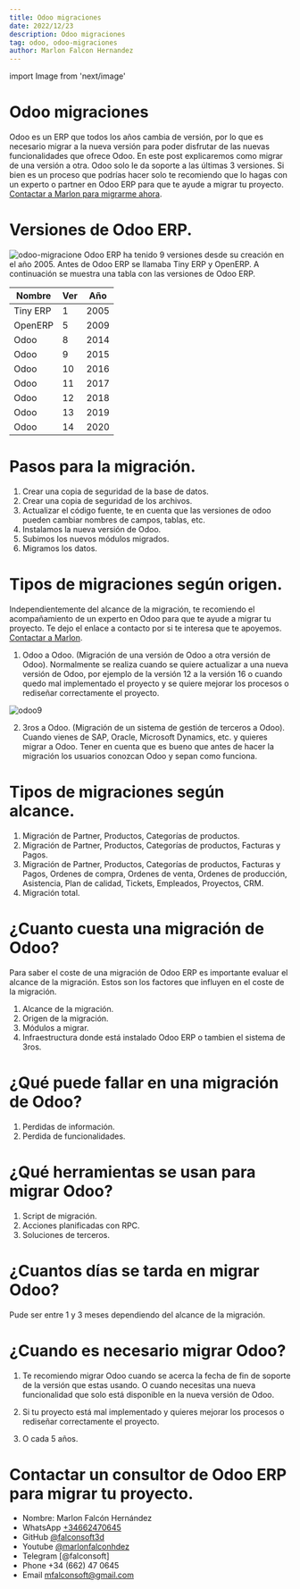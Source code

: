 ```yaml
---
title: Odoo migraciones
date: 2022/12/23
description: Odoo migraciones
tag: odoo, odoo-migraciones
author: Marlon Falcon Hernandez
---
```

import Image from 'next/image'

# Odoo migraciones

Odoo es un ERP que todos los años cambia de versión, por lo que es necesario migrar a la nueva versión para poder disfrutar de las nuevas funcionalidades que ofrece Odoo. En este post explicaremos como migrar de una versión a otra. Odoo solo le da soporte a las últimas 3 versiones. Si bien es un proceso que podrías hacer solo te recomiendo que lo hagas con un experto o partner en Odoo ERP para que te ayude a migrar tu proyecto. [Contactar a Marlon para migrarme ahora](/contacto/).

# Versiones de Odoo ERP.
<Image
  src="/images/odoo-migraciones-version.png"
  alt="odoo-migracione"
  width={1280}
  height={720}
  priority
  className="next-image"
/>
Odoo ERP ha tenido 9 versiones desde su creación en el año 2005. Antes de Odoo ERP se llamaba Tiny ERP y OpenERP. A continuación se muestra una tabla con las versiones de Odoo ERP.

| Nombre   | Ver | Año   |
|----------|-----|-------|
| Tiny ERP | 1   | 2005  |
| OpenERP  | 5   | 2009  |
| Odoo     | 8   | 2014  |
| Odoo     | 9   | 2015  |
| Odoo     | 10  | 2016  |
| Odoo     | 11  | 2017  |
| Odoo     | 12  | 2018  |
| Odoo     | 13  | 2019  |
| Odoo     | 14  | 2020  |

# Pasos para la migración.
1. Crear una copia de seguridad de la base de datos.
2. Crear una copia de seguridad de los archivos.
3. Actualizar el código fuente, te en cuenta que las versiones de odoo pueden cambiar nombres de campos, tablas, etc.
4. Instalamos la nueva versión de Odoo.
5. Subimos los nuevos módulos migrados.
6. Migramos los datos.

# Tipos de migraciones según origen.
Independientemente del alcance de la migración, te recomiendo el acompañamiento de un experto en Odoo para que te ayude a migrar tu proyecto. Te dejo el enlace a contacto por si te interesa que te apoyemos. [Contactar a Marlon](/contacto/).

1. Odoo a Odoo. (Migración de una versión de Odoo a otra versión de Odoo).
Normalmente se realiza cuando se quiere actualizar a una nueva versión de Odoo, por ejemplo de la versión 12 a la versión 16 o cuando quedo mal implementado el proyecto y se quiere mejorar los procesos o rediseñar correctamente el proyecto.

<Image
  src="/images/sap-odoo.png"
  alt="odoo9"
  width={1280}
  height={720}
  priority
  className="next-image"
/>

2. 3ros a Odoo. (Migración de un sistema de gestión de terceros a Odoo). Cuando vienes de SAP, Oracle, Microsoft Dynamics, etc. y quieres migrar a Odoo. Tener en cuenta que es bueno que antes de hacer la migración los usuarios conozcan Odoo y sepan como funciona.

# Tipos de migraciones según alcance.
1. Migración de Partner, Productos, Categorías de productos.
2. Migración de Partner, Productos, Categorías de productos, Facturas y Pagos.
3. Migración de Partner, Productos, Categorías de productos, Facturas y Pagos, Ordenes de compra, Ordenes de venta, Ordenes de producción, Asistencia, Plan de calidad, Tickets, Empleados, Proyectos, CRM.
4. Migración total.

# ¿Cuanto cuesta una migración de Odoo?
Para saber el coste de una migración de Odoo ERP es importante evaluar el alcance de la migración. Estos son los factores que influyen en el coste de la migración.

1. Alcance de la migración.
2. Origen de la migración.
3. Módulos a migrar.
4. Infraestructura donde está instalado Odoo ERP o tambien el sistema de 3ros.

# ¿Qué puede fallar en una migración de Odoo?
1. Perdidas de información.
2. Perdida de funcionalidades.

# ¿Qué herramientas se usan para migrar Odoo?
1. Script de migración.
2. Acciones planificadas con RPC.
3. Soluciones de terceros.

# ¿Cuantos días se tarda en migrar Odoo?
Pude ser entre 1 y 3 meses dependiendo del alcance de la migración.

# ¿Cuando es necesario migrar Odoo?
1. Te recomiendo migrar Odoo cuando se acerca la fecha de fin de soporte de la versión que estas usando. O cuando necesitas una nueva funcionalidad que solo está disponible en la nueva versión de Odoo.

2. Si tu proyecto está mal implementado y quieres mejorar los procesos o rediseñar correctamente el proyecto.

3. O cada 5 años.


# Contactar un consultor de Odoo ERP para migrar tu proyecto.
- Nombre: Marlon Falcón Hernández
- WhatsApp [+34662470645](https://web.whatsapp.com/send?phone=34662470645&text=)
- GitHub [@falconsoft3d](https://github.com/falconsoft3d)
- Youtube [@marlonfalconhdez](https://www.youtube.com/@marlonfalconhdez)
- Telegram [@falconsoft]
- Phone +34 (662) 47 0645
- Email mfalconsoft@gmail.com

